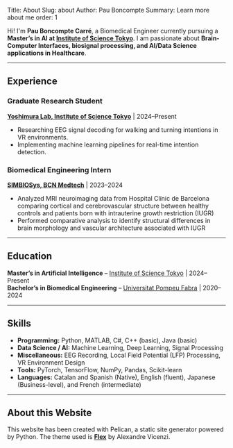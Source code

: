 Title: About
Slug: about
Author: Pau Boncompte
Summary: Learn more about me
order: 1


Hi! I'm **Pau Boncompte Carré**, a Biomedical Engineer currently pursuing a **Master’s in AI at [Institute of Science Tokyo](https://www.isct.ac.jp/en)**. I am passionate about **Brain-Computer Interfaces, biosignal processing, and AI/Data Science applications in Healthcare**.

---

## Experience

### Graduate Research Student
**[Yoshimura Lab, Institute of Science Tokyo](https://www.nicep.first.iir.titech.ac.jp/ylab/)** | 2024–Present

- Researching EEG signal decoding for walking and turning intentions in VR environments.
- Implementing machine learning pipelines for real-time intention detection.

### Biomedical Engineering Intern
**[SIMBIOSys, BCN Medtech](https://www.upf.edu/web/simbiosys)** | 2023–2024

- Analyzed MRI neuroimaging data from Hospital Clínic de Barcelona comparing cortical and cerebrovascular structure between healthy controls and patients born with intrauterine growth restriction (IUGR)
- Performed comparative analysis to identify structural differences in brain morphology and vascular architecture associated with IUGR

---

## Education

**Master’s in Artificial Intelligence** – [Institute of Science Tokyo](https://www.isct.ac.jp/en) | 2024–Present  
**Bachelor’s in Biomedical Engineering** – [Universitat Pompeu Fabra](https://www.upf.edu/) | 2020–2024

---

## Skills

- **Programming:** Python, MATLAB, C#, C++ (basic), Java (basic)
- **Data Science / AI:** Machine Learning, Deep Learning, Signal Processing  
- **Miscellaneous:** EEG Recording, Local Field Potential (LFP) Processing, VR Environment Design
- **Tools:** PyTorch, TensorFlow, NumPy, Pandas, Scikit-learn
- **Languages:** Catalan and Spanish (Native), English (fluent), Japanese (Business-level), and French (intermediate)

---

## About this Website

This website has been created with Pelican, a static site generator powered by Python. The theme used is **[Flex](https://github.com/alexandrevicenzi/Flex)** by Alexandre Vicenzi.